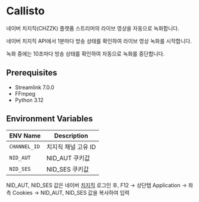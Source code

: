 # **Callisto**
네이버 치지직(CHZZK) 플랫폼 스트리머의 라이브 영상을 자동으로 녹화합니다.

네이버 치지직 API에서 1분마다 방송 상태를 확인하여 라이브 영상 녹화를 시작합니다.

녹화 중에는 10초마다 방송 상태를 확인하여 자동으로 녹화를 중단합니다.

## **Prerequisites**
- Streamlink 7.0.0
- FFmpeg
- Python 3.12

## **Environment Variables**
| ENV Name | Description |
| --- | --- |
| `CHANNEL_ID`| 치지직 채널 고유 ID |
| `NID_AUT` |  NID_AUT 쿠키값 |
| `NID_SES` | NID_SES 쿠키값 |

NID_AUT, NID_SES 값은 네이버 [치지직](https://chzzk.naver.com/) 로그인 후, F12 -> 상단탭 Application -> 좌측 Cookies -> NID_AUT, NID_SES 값을 복사하여 입력
